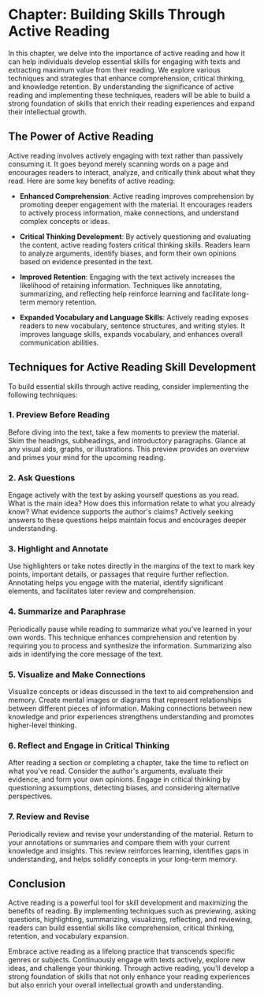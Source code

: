 Chapter: Building Skills Through Active Reading
===============================================

In this chapter, we delve into the importance of active reading and how it can help individuals develop essential skills for engaging with texts and extracting maximum value from their reading. We explore various techniques and strategies that enhance comprehension, critical thinking, and knowledge retention. By understanding the significance of active reading and implementing these techniques, readers will be able to build a strong foundation of skills that enrich their reading experiences and expand their intellectual growth.

The Power of Active Reading
---------------------------

Active reading involves actively engaging with text rather than passively consuming it. It goes beyond merely scanning words on a page and encourages readers to interact, analyze, and critically think about what they read. Here are some key benefits of active reading:

* **Enhanced Comprehension**: Active reading improves comprehension by promoting deeper engagement with the material. It encourages readers to actively process information, make connections, and understand complex concepts or ideas.

* **Critical Thinking Development**: By actively questioning and evaluating the content, active reading fosters critical thinking skills. Readers learn to analyze arguments, identify biases, and form their own opinions based on evidence presented in the text.

* **Improved Retention**: Engaging with the text actively increases the likelihood of retaining information. Techniques like annotating, summarizing, and reflecting help reinforce learning and facilitate long-term memory retention.

* **Expanded Vocabulary and Language Skills**: Actively reading exposes readers to new vocabulary, sentence structures, and writing styles. It improves language skills, expands vocabulary, and enhances overall communication abilities.

Techniques for Active Reading Skill Development
-----------------------------------------------

To build essential skills through active reading, consider implementing the following techniques:

### 1. Preview Before Reading

Before diving into the text, take a few moments to preview the material. Skim the headings, subheadings, and introductory paragraphs. Glance at any visual aids, graphs, or illustrations. This preview provides an overview and primes your mind for the upcoming reading.

### 2. Ask Questions

Engage actively with the text by asking yourself questions as you read. What is the main idea? How does this information relate to what you already know? What evidence supports the author's claims? Actively seeking answers to these questions helps maintain focus and encourages deeper understanding.

### 3. Highlight and Annotate

Use highlighters or take notes directly in the margins of the text to mark key points, important details, or passages that require further reflection. Annotating helps you engage with the material, identify significant elements, and facilitates later review and comprehension.

### 4. Summarize and Paraphrase

Periodically pause while reading to summarize what you've learned in your own words. This technique enhances comprehension and retention by requiring you to process and synthesize the information. Summarizing also aids in identifying the core message of the text.

### 5. Visualize and Make Connections

Visualize concepts or ideas discussed in the text to aid comprehension and memory. Create mental images or diagrams that represent relationships between different pieces of information. Making connections between new knowledge and prior experiences strengthens understanding and promotes higher-level thinking.

### 6. Reflect and Engage in Critical Thinking

After reading a section or completing a chapter, take the time to reflect on what you've read. Consider the author's arguments, evaluate their evidence, and form your own opinions. Engage in critical thinking by questioning assumptions, detecting biases, and considering alternative perspectives.

### 7. Review and Revise

Periodically review and revise your understanding of the material. Return to your annotations or summaries and compare them with your current knowledge and insights. This review reinforces learning, identifies gaps in understanding, and helps solidify concepts in your long-term memory.

Conclusion
----------

Active reading is a powerful tool for skill development and maximizing the benefits of reading. By implementing techniques such as previewing, asking questions, highlighting, summarizing, visualizing, reflecting, and reviewing, readers can build essential skills like comprehension, critical thinking, retention, and vocabulary expansion.

Embrace active reading as a lifelong practice that transcends specific genres or subjects. Continuously engage with texts actively, explore new ideas, and challenge your thinking. Through active reading, you'll develop a strong foundation of skills that not only enhance your reading experiences but also enrich your overall intellectual growth and understanding.
